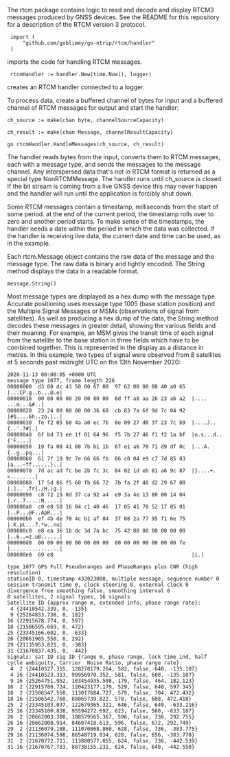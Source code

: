 The rtcm package contains logic to read and decode and display RTCM3
messages produced by GNSS devices.  See the README for this repository
for a description of the RTCM version 3 protocol.

     import (
         "github.com/goblimey/go-ntrip/rtcm/handler"
     )

imports the code for handling RTCM messages.

     rtcmHandler := handler.New(time.Now(), logger)

 creates an RTCM handler connected to a logger.

To process data, create a buffered channel of bytes for input
and a buffered channel of RTCM messages for output and start the handler:

    ch_source := make(chan byte, channelSourceCapacity)

    ch_result := make(chan Message, channelResultCapacity)

    go rtcmHandler.HandleMessages(ch_source, ch_result)

The handler reads bytes from the input, converts them to RTCM messages, each with a message type, and sends the messages to the message channel.
Any interspersed data that's not in RTCM format is returned as a special type NonRTCMMessage.
The handler runs until ch_source is closed.
If the bit stream is coming from a live GNSS device this may never happen
and the handler will run until the application is forcibly shut down.

Some RTCM messages
 contain a timestamp,
 milliseconds from the start of some period.
 at the end of the current period,
 the timestamp rolls over to zero and
 another period starts.  To make sense of the
 timestamps, the handler needs a date within the period in which the data
 was collected.  If the handler is receiving live data, the current
 date and time can be used, as in the example.

Each rtcm.Message object contains the raw data of the message
and the message type.  The raw data is binary and tightly
encoded.  The String method displays the data in a readable format.

    message.String()

Most message types are displayed as a hex dump with the message type.  Accurate positioning uses message type 1005 (base station position)
and the Multiple Signal Messages or MSMs (observations of signal from satellites).
As well as producing a hex dump of the data,
the String method decodes these messages in greater detail,
showing the various fields and their meaning.
For example, an MSM gives
the transit time of each signal from the
satellite to the base station in three fields which have to be combined together.
This is represented in the display as a distance in metres.
In this example,
two types of signal were observed from 8 satellites
at 5 seconds past midnight UTC on the 13th November 2020:

    2020-11-13 00:00:05 +0000 UTC
    message type 1077, frame length 226
    00000000  d3 00 dc 43 50 00 67 00  97 62 00 00 08 40 a0 65  |...CP.g..b...@.e|
    00000010  00 00 00 00 20 00 80 00  6d ff a8 aa 26 23 a6 a2  |.... ...m...&#..|
    00000020  23 24 00 00 00 00 36 68  cb 83 7a 6f 9d 7c 04 92  |#$....6h..zo.|..|
    00000030  fe f2 05 b0 4a a0 ec 7b  0e 09 27 d0 3f 23 7c b9  |....J..{..'.?#|.|
    00000040  6f bd 73 ee 1f 01 64 96  f5 7b 27 46 f1 f2 1a bf  |o.s...d..{'F....|
    00000050  19 fa 08 41 08 7b b1 1b  67 e1 a6 70 71 d9 df 0c  |...A.{..g..pq...|
    00000060  61 7f 19 9c 7e 66 66 fb  86 c0 04 e9 c7 7d 85 83  |a...~ff......}..|
    00000070  7d ac ad fc be 2b fc 3c  84 02 1d eb 81 a6 9c 87  |}....+.<........|
    00000080  17 5d 86 f5 60 fb 66 72  7b fa 2f 48 d2 29 67 08  |.]..`.fr{./H.)g.|
    00000090  c8 72 15 0d 37 ca 92 a4  e9 3a 4e 13 80 00 14 04  |.r..7....:N.....|
    000000a0  c0 e8 50 16 04 c1 40 46  17 05 41 70 52 17 05 01  |..P...@F..ApR...|
    000000b0  ef 4b de 70 4c b1 af 84  37 08 2a 77 95 f1 6e 75  |.K.pL...7.*w..nu|
    000000c0  e8 ea 36 1b dc 3d 7a bc  75 42 80 00 00 00 00 00  |..6..=z.uB......|
    000000d0  00 00 00 00 00 00 00 00  00 00 00 00 00 00 00 fe  |................|
    000000e0  69 e8                                             |i.|

    type 1077 GPS Full Pseudoranges and PhaseRanges plus CNR (high resolution)
    stationID 0, timestamp 432023000, multiple message, sequence number 0
    session transmit time 0, clock steering 0, external clock 0
    divergence free smoothing false, smoothing interval 0
    8 satellites, 2 signal types, 16 signals
    Satellite ID {approx range m, extended info, phase range rate}:
     4 {24410542.339, 0, -135}
     9 {25264833.738, 0, 182}
    16 {22915678.774, 0, 597}
    18 {21506595.669, 0, 472}
    25 {23345166.602, 0, -633}
    26 {20661965.550, 0, 292}
    29 {21135953.821, 0, -383}
    31 {21670837.435, 0, -442}
    Signals: sat ID sig ID {range m, phase range, lock time ind, half cycle ambiguity, Carrier  Noise Ratio, phase range rate}:
     4  2 {24410527.355, 128278179.264, 582, false, 640, -135.107}
     4 16 {24410523.313, 99956970.352, 581, false, 608, -135.107}
     9 16 {25264751.952, 103454935.508, 179, false, 464, 182.123}
    16  2 {22915780.724, 120423177.179, 529, false, 640, 597.345}
    18  2 {21506547.550, 113017684.727, 579, false, 704, 472.432}
    18 16 {21506542.760, 88065739.822, 578, false, 608, 472.418}
    25  2 {23345103.037, 122679365.321, 646, false, 640, -633.216}
    25 16 {23345100.838, 95594272.692, 623, false, 560, -633.187}
    26  2 {20662003.308, 108579565.367, 596, false, 736, 292.755}
    26 16 {20662000.914, 84607418.613, 596, false, 672, 292.749}
    29  2 {21136079.188, 111070868.860, 628, false, 736, -383.775}
    29 16 {21136074.598, 86548719.034, 628, false, 656, -383.770}
    31  2 {21670772.711, 113880577.055, 624, false, 736, -442.539}
    31 16 {21670767.783, 88738155.231, 624, false, 640, -442.550}

